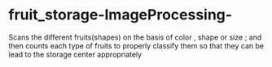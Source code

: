 # fruit_storage-ImageProcessing-
Scans the different fruits(shapes) on the basis of color , shape or size ; and then counts each type of fruits to properly classify them so that they can be lead to the storage center appropriately

